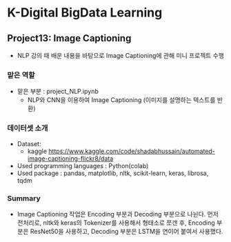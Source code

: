 # K-Digital BigData Learning
## Project13: Image Captioning
- NLP 강의 때 배운 내용을 바탕으로 Image Captioning에 관해 미니 프로젝트 수행

### 맡은 역할
- 맡은 부분 : project_NLP.ipynb
    - NLP와 CNN을 이용하여 Image Captioning (이미지를 설명하는 텍스트를 반환)
### 데이터셋 소개
- Dataset:
    -  kaggle https://www.kaggle.com/code/shadabhussain/automated-image-captioning-flickr8/data
- Used programming languages : Python(colab)
- Used package : pandas, matplotlib, nltk, scikit-learn, keras, librosa, tqdm
### Summary
- Image Captioning 작업은 Encoding 부분과 Decoding 부분으로 나뉜다. 먼저 전처리로, nltk와 keras의 Tokenizer를 사용해서 형태소로 쪼갠 후, Encoding 부분은 ResNet50을 사용하고, Decoding 부분은 LSTM을 연이어 붙여서 사용했다. 




